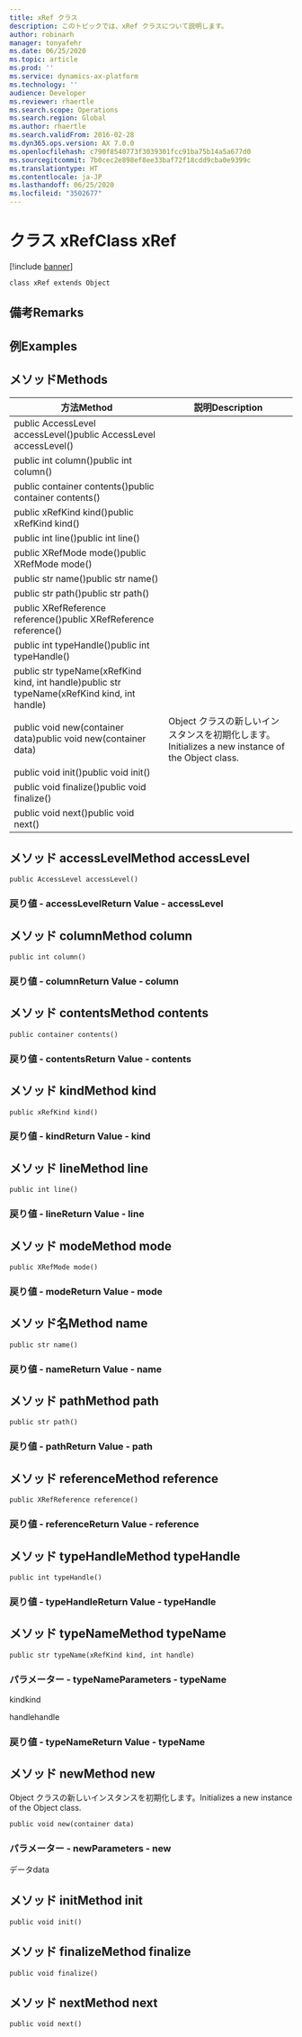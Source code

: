 ```yaml
---
title: xRef クラス
description: このトピックでは、xRef クラスについて説明します。
author: robinarh
manager: tonyafehr
ms.date: 06/25/2020
ms.topic: article
ms.prod: ''
ms.service: dynamics-ax-platform
ms.technology: ''
audience: Developer
ms.reviewer: rhaertle
ms.search.scope: Operations
ms.search.region: Global
ms.author: rhaertle
ms.search.validFrom: 2016-02-28
ms.dyn365.ops.version: AX 7.0.0
ms.openlocfilehash: c790f8540773f3039301fcc91ba75b14a5a677d0
ms.sourcegitcommit: 7b0cec2e898ef8ee33baf72f18cdd9cba0e9399c
ms.translationtype: HT
ms.contentlocale: ja-JP
ms.lasthandoff: 06/25/2020
ms.locfileid: "3502677"
---
```

# <a name="class-xref"></a><span data-ttu-id="8e227-103">クラス xRef</span><span class="sxs-lookup"><span data-stu-id="8e227-103">Class xRef</span></span>

[!include [banner](../../includes/banner.md)]

```xpp
class xRef extends Object
```

## <a name="remarks"></a><span data-ttu-id="8e227-104">備考</span><span class="sxs-lookup"><span data-stu-id="8e227-104">Remarks</span></span>

## <a name="examples"></a><span data-ttu-id="8e227-105">例</span><span class="sxs-lookup"><span data-stu-id="8e227-105">Examples</span></span>

## <a name="methods"></a><span data-ttu-id="8e227-106">メソッド</span><span class="sxs-lookup"><span data-stu-id="8e227-106">Methods</span></span>

| <span data-ttu-id="8e227-107">方法</span><span class="sxs-lookup"><span data-stu-id="8e227-107">Method</span></span>                                         | <span data-ttu-id="8e227-108">説明</span><span class="sxs-lookup"><span data-stu-id="8e227-108">Description</span></span>                                     |
|------------------------------------------------|-------------------------------------------------|
| <span data-ttu-id="8e227-109">public AccessLevel accessLevel()</span><span class="sxs-lookup"><span data-stu-id="8e227-109">public AccessLevel accessLevel()</span></span>               |                                                 |
| <span data-ttu-id="8e227-110">public int column()</span><span class="sxs-lookup"><span data-stu-id="8e227-110">public int column()</span></span>                            |                                                 |
| <span data-ttu-id="8e227-111">public container contents()</span><span class="sxs-lookup"><span data-stu-id="8e227-111">public container contents()</span></span>                    |                                                 |
| <span data-ttu-id="8e227-112">public xRefKind kind()</span><span class="sxs-lookup"><span data-stu-id="8e227-112">public xRefKind kind()</span></span>                         |                                                 |
| <span data-ttu-id="8e227-113">public int line()</span><span class="sxs-lookup"><span data-stu-id="8e227-113">public int line()</span></span>                              |                                                 |
| <span data-ttu-id="8e227-114">public XRefMode mode()</span><span class="sxs-lookup"><span data-stu-id="8e227-114">public XRefMode mode()</span></span>                         |                                                 |
| <span data-ttu-id="8e227-115">public str name()</span><span class="sxs-lookup"><span data-stu-id="8e227-115">public str name()</span></span>                              |                                                 |
| <span data-ttu-id="8e227-116">public str path()</span><span class="sxs-lookup"><span data-stu-id="8e227-116">public str path()</span></span>                              |                                                 |
| <span data-ttu-id="8e227-117">public XRefReference reference()</span><span class="sxs-lookup"><span data-stu-id="8e227-117">public XRefReference reference()</span></span>               |                                                 |
| <span data-ttu-id="8e227-118">public int typeHandle()</span><span class="sxs-lookup"><span data-stu-id="8e227-118">public int typeHandle()</span></span>                        |                                                 |
| <span data-ttu-id="8e227-119">public str typeName(xRefKind kind, int handle)</span><span class="sxs-lookup"><span data-stu-id="8e227-119">public str typeName(xRefKind kind, int handle)</span></span> |                                                 |
| <span data-ttu-id="8e227-120">public void new(container data)</span><span class="sxs-lookup"><span data-stu-id="8e227-120">public void new(container data)</span></span>                | <span data-ttu-id="8e227-121">Object クラスの新しいインスタンスを初期化します。</span><span class="sxs-lookup"><span data-stu-id="8e227-121">Initializes a new instance of the Object class.</span></span> |
| <span data-ttu-id="8e227-122">public void init()</span><span class="sxs-lookup"><span data-stu-id="8e227-122">public void init()</span></span>                             |                                                 |
| <span data-ttu-id="8e227-123">public void finalize()</span><span class="sxs-lookup"><span data-stu-id="8e227-123">public void finalize()</span></span>                         |                                                 |
| <span data-ttu-id="8e227-124">public void next()</span><span class="sxs-lookup"><span data-stu-id="8e227-124">public void next()</span></span>                             |                                                 |

## <a name="method-accesslevel"></a><span data-ttu-id="8e227-125">メソッド accessLevel</span><span class="sxs-lookup"><span data-stu-id="8e227-125">Method accessLevel</span></span>

```xpp
public AccessLevel accessLevel()
```

### <a name="return-value---accesslevel"></a><span data-ttu-id="8e227-126">戻り値 - accessLevel</span><span class="sxs-lookup"><span data-stu-id="8e227-126">Return Value - accessLevel</span></span>

## <a name="method-column"></a><span data-ttu-id="8e227-127">メソッド column</span><span class="sxs-lookup"><span data-stu-id="8e227-127">Method column</span></span>

```xpp
public int column()
```

### <a name="return-value---column"></a><span data-ttu-id="8e227-128">戻り値 - column</span><span class="sxs-lookup"><span data-stu-id="8e227-128">Return Value - column</span></span>

## <a name="method-contents"></a><span data-ttu-id="8e227-129">メソッド contents</span><span class="sxs-lookup"><span data-stu-id="8e227-129">Method contents</span></span>

```xpp
public container contents()
```

### <a name="return-value---contents"></a><span data-ttu-id="8e227-130">戻り値 - contents</span><span class="sxs-lookup"><span data-stu-id="8e227-130">Return Value - contents</span></span>

## <a name="method-kind"></a><span data-ttu-id="8e227-131">メソッド kind</span><span class="sxs-lookup"><span data-stu-id="8e227-131">Method kind</span></span>

```xpp
public xRefKind kind()
```

### <a name="return-value---kind"></a><span data-ttu-id="8e227-132">戻り値 - kind</span><span class="sxs-lookup"><span data-stu-id="8e227-132">Return Value - kind</span></span>

## <a name="method-line"></a><span data-ttu-id="8e227-133">メソッド line</span><span class="sxs-lookup"><span data-stu-id="8e227-133">Method line</span></span>

```xpp
public int line()
```

### <a name="return-value---line"></a><span data-ttu-id="8e227-134">戻り値 - line</span><span class="sxs-lookup"><span data-stu-id="8e227-134">Return Value - line</span></span>

## <a name="method-mode"></a><span data-ttu-id="8e227-135">メソッド mode</span><span class="sxs-lookup"><span data-stu-id="8e227-135">Method mode</span></span>

```xpp
public XRefMode mode()
```

### <a name="return-value---mode"></a><span data-ttu-id="8e227-136">戻り値 - mode</span><span class="sxs-lookup"><span data-stu-id="8e227-136">Return Value - mode</span></span>

## <a name="method-name"></a><span data-ttu-id="8e227-137">メソッド名</span><span class="sxs-lookup"><span data-stu-id="8e227-137">Method name</span></span>

```xpp
public str name()
```

### <a name="return-value---name"></a><span data-ttu-id="8e227-138">戻り値 - name</span><span class="sxs-lookup"><span data-stu-id="8e227-138">Return Value - name</span></span>

## <a name="method-path"></a><span data-ttu-id="8e227-139">メソッド path</span><span class="sxs-lookup"><span data-stu-id="8e227-139">Method path</span></span>

```xpp
public str path()
```

### <a name="return-value---path"></a><span data-ttu-id="8e227-140">戻り値 - path</span><span class="sxs-lookup"><span data-stu-id="8e227-140">Return Value - path</span></span>

## <a name="method-reference"></a><span data-ttu-id="8e227-141">メソッド reference</span><span class="sxs-lookup"><span data-stu-id="8e227-141">Method reference</span></span>

```xpp
public XRefReference reference()
```

### <a name="return-value---reference"></a><span data-ttu-id="8e227-142">戻り値 - reference</span><span class="sxs-lookup"><span data-stu-id="8e227-142">Return Value - reference</span></span>

## <a name="method-typehandle"></a><span data-ttu-id="8e227-143">メソッド typeHandle</span><span class="sxs-lookup"><span data-stu-id="8e227-143">Method typeHandle</span></span>

```xpp
public int typeHandle()
```

### <a name="return-value---typehandle"></a><span data-ttu-id="8e227-144">戻り値 - typeHandle</span><span class="sxs-lookup"><span data-stu-id="8e227-144">Return Value - typeHandle</span></span>

## <a name="method-typename"></a><span data-ttu-id="8e227-145">メソッド typeName</span><span class="sxs-lookup"><span data-stu-id="8e227-145">Method typeName</span></span>

```xpp
public str typeName(xRefKind kind, int handle)
```

### <a name="parameters---typename"></a><span data-ttu-id="8e227-146">パラメーター - typeName</span><span class="sxs-lookup"><span data-stu-id="8e227-146">Parameters - typeName</span></span>

<span data-ttu-id="8e227-147">kind</span><span class="sxs-lookup"><span data-stu-id="8e227-147">kind</span></span>  

<!-- -->

<span data-ttu-id="8e227-148">handle</span><span class="sxs-lookup"><span data-stu-id="8e227-148">handle</span></span>  

### <a name="return-value---typename"></a><span data-ttu-id="8e227-149">戻り値 - typeName</span><span class="sxs-lookup"><span data-stu-id="8e227-149">Return Value - typeName</span></span>

## <a name="method-new"></a><span data-ttu-id="8e227-150">メソッド new</span><span class="sxs-lookup"><span data-stu-id="8e227-150">Method new</span></span>

<span data-ttu-id="8e227-151">Object クラスの新しいインスタンスを初期化します。</span><span class="sxs-lookup"><span data-stu-id="8e227-151">Initializes a new instance of the Object class.</span></span>

```xpp
public void new(container data)
```

### <a name="parameters---new"></a><span data-ttu-id="8e227-152">パラメーター - new</span><span class="sxs-lookup"><span data-stu-id="8e227-152">Parameters - new</span></span>

<span data-ttu-id="8e227-153">データ</span><span class="sxs-lookup"><span data-stu-id="8e227-153">data</span></span>  

## <a name="method-init"></a><span data-ttu-id="8e227-154">メソッド init</span><span class="sxs-lookup"><span data-stu-id="8e227-154">Method init</span></span>

```xpp
public void init()
```

## <a name="method-finalize"></a><span data-ttu-id="8e227-155">メソッド finalize</span><span class="sxs-lookup"><span data-stu-id="8e227-155">Method finalize</span></span>

```xpp
public void finalize()
```

## <a name="method-next"></a><span data-ttu-id="8e227-156">メソッド next</span><span class="sxs-lookup"><span data-stu-id="8e227-156">Method next</span></span>

```xpp
public void next()
```

